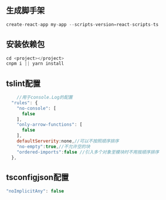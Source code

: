 ##  生成脚手架
```js
create-react-app my-app --scripts-version=react-scripts-ts
```

##  安装依赖包
```js
cd <project></project>
cnpm i || yarn install
```

##  tslint配置
```js
    //用于console.Log的配置
  "rules": {
    "no-console": [
      false
    ],
    "only-arrow-functions": [
      false
    ],
    defaultServerity:none,//可以不按照顺序排序
    "no-empty":true,//不允许空的块
    "ordered-imports":false //引入多个对象至模块时不用按顺序排序
  },
```
## tsconfigjson配置
```js
"noImplicitAny": false 
```
